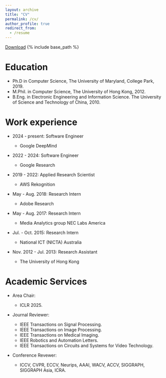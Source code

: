 ```yaml
---
layout: archive
title: "CV"
permalink: /cv/
author_profile: true
redirect_from:
  - /resume
---
```

[Download](/files/HaoZhou-CV.pdf)
{% include base_path %}

Education
======
* Ph.D in Computer Science, The University of Maryland, College Park, 2019.
* M.Phil. in Computer Science, The University of Hong Kong, 2012.
* B.Eng. in Electronic Engineering and Information Science. The University of Science and Technology of China, 2010.



Work experience
======
* 2024 - present: Software Engineer
  * Google DeepMind

* 2022 - 2024: Software Engineer
  * Google Research
  
* 2019 - 2022: Applied Research Scientist
  * AWS Rekognition

* May - Aug. 2018: Research Intern
  * Adobe Research

* May - Aug. 2017: Research Intern
  * Media Analytics group NEC Labs America

* Jul. - Oct. 2015: Research Intern
  * National ICT (NICTA) Australia

* Nov. 2012 - Jul. 2013: Research Assistant
  * The University of Hong Kong

Academic Services
======
* Area Chair:
  * ICLR 2025.


* Journal Reviewer:
  * IEEE Transactions on Signal Processing.
  * IEEE Transactions on Image Processing.
  * IEEE Transactions on Medical Imaging.
  * IEEE Robotics and Automation Letters.
  * IEEE Transactions on Circuits and Systems for Video Technology.


* Conference Revewer:
  * ICCV, CVPR, ECCV, Neurips, AAAI, WACV, ACCV, SIGGRAPH, SIGGRAPH Asia, ICRA.